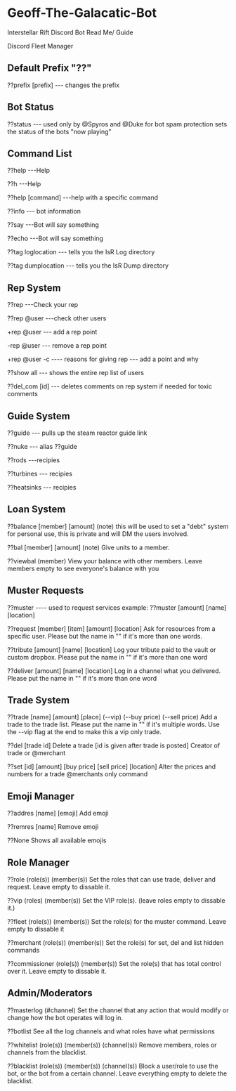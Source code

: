 # Geoff-The-Galacatic-Bot
Interstellar Rift Discord Bot Read Me/ Guide

Discord Fleet Manager

Default Prefix "??"
--------------------
??prefix [prefix]  --- changes the prefix

Bot Status
----------
??status --- used only by @Spyros and @Duke for bot spam protection
sets the status of the bots "now playing"

Command List
------------
??help ---Help

??h ---Help

??help [command]  ---help with a specific command

??info --- bot information

??say  ---Bot will say something

??echo  ---Bot will say something

??tag loglocation  --- tells you the IsR Log directory

??tag dumplocation   --- tells you the IsR Dump directory

Rep System
----------
??rep ---Check your rep

??rep @user  ---check other users

+rep @user  --- add a rep point

-rep @user  --- remove a rep point

+rep @user -c   ---- reasons for giving rep  --- add a point and why

??show all   --- shows the entire rep list of users

??del_com [id]   --- deletes comments on rep system if needed for toxic comments

Guide System
-------------
??guide  --- pulls up the steam reactor guide link

??nuke   --- alias ??guide

??rods  ---recipies

??turbines  --- recipies

??heatsinks  --- recipies

Loan System
-----------
??balance [member] [amount] (note)
this will be used to set a "debt" system for personal use, this is private and will DM the users involved. 

??bal [member] [amount] (note)
Give units to a member.

??viewbal (member)
View your balance with other members. Leave members empty to see everyone's balance with you

Muster Requests
----------------
??muster  ---- used to request services
example:
??muster [amount] [name] [location]

??request [member] [item] [amount] [location]
Ask for resources from a specific user. Please but the name in "" if it's more than one words.

??tribute [amount] [name] [location]
Log your tribute paid to the vault or custom dropbox. Please put the name in "" if it's more than one word

??deliver [amount] [name] [location]
Log in a channel what you delivered. Please put the name in "" if it's more than one word

Trade System
-------------
??trade [name] [amount] [place] (--vip) (--buy price) (--sell price)
Add a trade to the trade list. Please put the name in "" if it's multiple words. Use the --vip flag at the end to make this a vip only trade.

??del [trade id]
Delete a trade [id is given after trade is posted]
Creator of trade or @merchant

??set [id] [amount] [buy price] [sell price] [location]
Alter the prices and numbers for a trade
@merchants only command

Emoji Manager
-------------
??addres [name] [emoji]
Add emoji

??remres [name]
Remove emoji

??None
Shows all available emojis

Role Manager
------------
??role (role(s)) (member(s))
Set the roles that can use trade, deliver and request. Leave empty to dissable it.

??vip (roles) (member(s))
Set the VIP role(s). (leave roles empty to dissable it.)

??fleet (role(s)) (member(s))
Set the role(s) for the muster command. Leave empty to dissable it

??merchant (role(s)) (member(s))
Set the role(s) for set, del and list hidden commands

??commissioner (role(s)) (member(s))
Set the role(s) that has total control over it. Leave empty to dissable it.

Admin/Moderators
----------------
??masterlog (#channel)
Set the channel that any action that would modify or change how the bot operates will log in.

??botlist
See all the log channels and what roles have what permissions

??whitelist (role(s)) (member(s)) (channel(s))
Remove members, roles or channels from the blacklist.

??blacklist (role(s)) (member(s)) (channel(s))
Block a user/role to use the bot, or the bot from a certain channel.
Leave everything empty to delete the blacklist.
